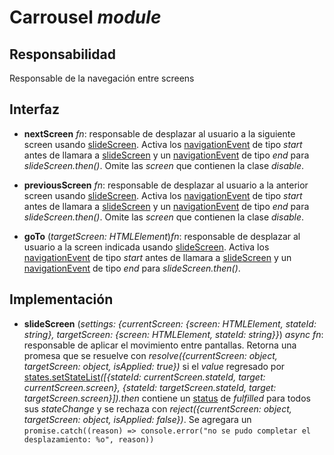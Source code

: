 # Carrousel _module_

## Responsabilidad

Responsable de la navegación entre screens

## Interfaz

-   **nextScreen** _fn_: responsable de desplazar al usuario a la siguiente screen usando [slideScreen](#implementación). Activa los [navigationEvent](./display.md#eventos) de tipo _start_ antes de llamara a [slideScreen](#implementación) y un [navigationEvent](./display.md#eventos) de tipo _end_ para _slideScreen.then()_. Omite las _screen_ que contienen la clase _disable_.

-   **previousScreen** _fn_: responsable de desplazar al usuario a la anterior screen usando [slideScreen](#implementación). Activa los [navigationEvent](./display.md#eventos) de tipo _start_ antes de llamara a [slideScreen](#implementación) y un [navigationEvent](./display.md#eventos) de tipo _end_ para _slideScreen.then()_. Omite las _screen_ que contienen la clase _disable_.

-   **goTo** (_targetScreen: HTMLElement_)_fn_: responsable de desplazar al usuario a la screen indicada usando [slideScreen](#implementación). Activa los [navigationEvent](./display.md#eventos) de tipo _start_ antes de llamara a [slideScreen](#implementación) y un [navigationEvent](./display.md#eventos) de tipo _end_ para _slideScreen.then()_.

## Implementación

-   **slideScreen** (_settings: {currentScreen: {screen: HTMLElement, stateId: string}, targetScreen: {screen: HTMLElement, stateId: string}}_) _async fn_: responsable de aplicar el movimiento entre pantallas. Retorna una promesa que se resuelve con _resolve({currentScreen: object, targetScreen: object, isApplied: true})_ si el _value_ regresado por [states.setStateList](./states.md#interfaz)_([{stateId: currentScreen.stateId, target: currentScreen.screen}, {stateId: targetScreen.stateId, target: targetScreen.screen}]).then_ contiene un [status](https://developer.mozilla.org/en-US/docs/Web/JavaScript/Reference/Global_Objects/Promise/allSettled#status) de _fulfilled_ para todos sus _stateChange_ y se rechaza con _reject({currentScreen: object, targetScreen: object, isApplied: false})_. Se agregara un `promise.catch((reason) => console.error("no se pudo completar el desplazamiento: %o", reason))`
